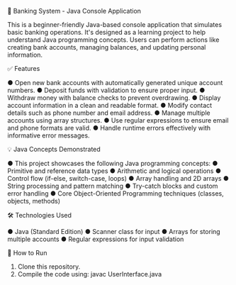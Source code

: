 🏦 Banking System - Java Console Application

This is a beginner-friendly Java-based console application that simulates basic banking operations. It's designed as a learning project to help understand Java programming concepts. Users can perform actions like creating bank accounts, managing balances, and updating personal information.


✅ Features

● Open new bank accounts with automatically generated unique account numbers.
● Deposit funds with validation to ensure proper input.
● Withdraw money with balance checks to prevent overdrawing.
● Display account information in a clean and readable format.
● Modify contact details such as phone number and email address.
● Manage multiple accounts using array structures.
● Use regular expressions to ensure email and phone formats are valid.
● Handle runtime errors effectively with informative error messages.


💡 Java Concepts Demonstrated

● This project showcases the following Java programming concepts:
● Primitive and reference data types
● Arithmetic and logical operations
● Control flow (if-else, switch-case, loops)
● Array handling and 2D arrays
● String processing and pattern matching
● Try-catch blocks and custom error handling
● Core Object-Oriented Programming techniques (classes, objects, methods)

🛠️ Technologies Used

● Java (Standard Edition)
● Scanner class for input
● Arrays for storing multiple accounts
● Regular expressions for input validation

🚀 How to Run

1. Clone this repository.
2. Compile the code using:
   javac UserInterface.java
